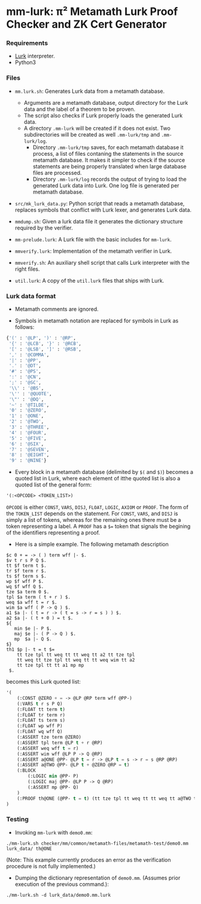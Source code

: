 mm-lurk: π² Metamath Lurk Proof Checker and ZK Cert Generator
=============================================================

### Requirements

- [Lurk](https://github.com/argumentcomputer/lurk) interpreter.
- Python3

### Files

- `mm.lurk.sh`: Generates Lurk data from a metamath database.
  * Arguments are a metamath database, output directory for the Lurk data and the label of a theorem to be proven.
  * The script also checks if Lurk properly loads the generated Lurk data.
  * A directory `.mm-lurk` will be created if it does not exist. Two subdirectories will be created as well `.mm-lurk/tmp` and `.mm-lurk/log`.
    - Directory `.mm-lurk/tmp` saves, for each metamath database it process, a list of files contaning the statements in the source metamath database. It makes it simpler to check if the source statements are being properly translated when large database files are processed.
    - Directory `.mm-lurk/log` records the output of trying to load the generated Lurk data into Lurk. One log file is generated per metamath database.

- `src/mk_lurk_data.py`: Python script that reads a metamath database, replaces symbols that conflict with Lurk lexer, and generates Lurk data.

- `mmdump.sh`: Given a lurk data file it generates the dictionary structure required by the verifier.

- `mm-prelude.lurk`: A Lurk file with the basic includes for `mm-lurk`. 

- `mmverify.lurk`: Implementation of the metamath verifier in Lurk.

- `mmverify.sh`: An auxiliary shell script that calls Lurk interpreter with the right files. 

- `util.lurk`: A copy of the `util.lurk` files that ships with Lurk.

### Lurk data format

- Metamath comments are ignored.

- Symbols in metamath notation are replaced for symbols in Lurk as follows:
```python
{'(' : '@LP', ')' : '@RP', 
 '{' : '@LCB', '}' : '@RCB', 
 '[' : '@LSB', ']' : '@RSB', 
 ',' : '@COMMA',
 '|' : '@PP', 
 '.' : '@DT', 
 '#' : '@PS', 
 ':' : '@CN', 
 ';' : '@SC',
 '\\' : '@BS',
 '\'' : '@QUOTE',
 '\"' : '@DQ',
 '~' : '@TILDE',
 '0' : '@ZERO',
 '1' : '@ONE',
 '2' : '@TWO',
 '3' : '@THREE',
 '4' : '@FOUR',
 '5' : '@FIVE',
 '6' : '@SIX',
 '7' : '@SEVEN',
 '8' : '@EIGHT',
 '9' : '@NINE'}
```

- Every block in a metamath database (delimited by `$(` and `$)`) becomes a quoted list in Lurk, where each element of itthe quoted list is also a quoted list of the general form:
```lisp
'(:<OPCODE> <TOKEN_LIST>)
```
`OPCODE` is either `CONST`, `VARS`, `DISJ`, `FLOAT`, `LOGIC`, `AXIOM` or `PROOF`. The form of the `TOKEN_LIST` depends on the statement. For `CONST`, `VARS`, and `DISJ` is simply a list of tokens, whereas for the remaining ones there must be a token representing a label. A `PROOF` has a `$=` token that signals the begining of the identifiers representing a proof.

- Here is a simple example. The following metamath description
```
$c 0 + = -> ( ) term wff |- $.
$v t r s P Q $.
tt $f term t $.
tr $f term r $.
ts $f term s $.
wp $f wff P $.
wq $f wff Q $.
tze $a term 0 $.
tpl $a term ( t + r ) $.
weq $a wff t = r $.
wim $a wff ( P -> Q ) $.
a1 $a |- ( t = r -> ( t = s -> r = s ) ) $.
a2 $a |- ( t + 0 ) = t $.
${
   min $e |- P $.
   maj $e |- ( P -> Q ) $.
   mp  $a |- Q $.
$}
th1 $p |- t = t $=
    tt tze tpl tt weq tt tt weq tt a2 tt tze tpl
    tt weq tt tze tpl tt weq tt tt weq wim tt a2
    tt tze tpl tt tt a1 mp mp
 $.
```
becomes this Lurk quoted list:
```lisp
'(
	(:CONST @ZERO + = -> @LP @RP term wff @PP-)
	(:VARS t r s P Q)
	(:FLOAT tt term t)
	(:FLOAT tr term r)
	(:FLOAT ts term s)
	(:FLOAT wp wff P)
	(:FLOAT wq wff Q)
	(:ASSERT tze term @ZERO)
	(:ASSERT tpl term @LP t + r @RP)
	(:ASSERT weq wff t = r)
	(:ASSERT wim wff @LP P -> Q @RP)
	(:ASSERT a@ONE @PP- @LP t = r -> @LP t = s -> r = s @RP @RP)
	(:ASSERT a@TWO @PP- @LP t + @ZERO @RP = t)
	(:BLOCK
		(:LOGIC min @PP- P)
		(:LOGIC maj @PP- @LP P -> Q @RP)
		(:ASSERT mp @PP- Q)
	)
	(:PROOF th@ONE (@PP- t = t) (tt tze tpl tt weq tt tt weq tt a@TWO tt tze tpl tt weq tt tze tpl tt weq tt tt weq wim tt a@TWO tt tze tpl tt tt a@ONE mp mp))
)
```

### Testing

- Invoking `mm-lurk` with `demo0.mm`:
```shell
./mm-lurk.sh checker/mm/common/metamath-files/metamath-test/demo0.mm lurk_data/ th@ONE
```
(Note: This example currently produces an error as the verification procedure is not fully implemented.)

- Dumping the dictionary representation of `demo0.mm`. (Assumes prior execution of the previous command.):
```shell
./mm-lurk.sh -d lurk_data/demo0.mm.lurk
```